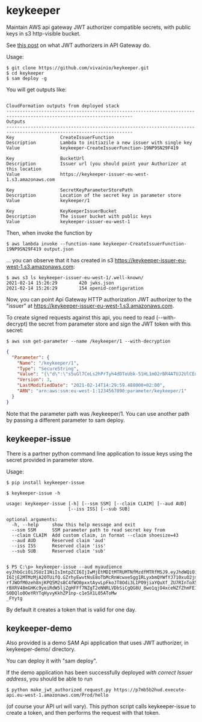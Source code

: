 # keykeeper

Maintain AWS api gateway JWT authorizer compatible secrets, with public keys in s3 http-visible bucket.

See [this post](https://www.jeremydaly.com/verifying-self-signed-jwt-tokens-with-aws-http-apis/) on what JWT authorizers in API Gateway do.

Usage:

```
$ git clone https://github.com/vivainio/keykeeper.git
$ cd keykeeper
$ sam deploy -g
```

You will get outputs like:

```

CloudFormation outputs from deployed stack
---------------------------------------------------------------------------------------------------------------------
Outputs
---------------------------------------------------------------------------------------------------------------------
Key                 CreateIssuerFunction
Description         Lambda to initiazile a new issuer with single key
Value               keykeeper-CreateIssuerFunction-19NP9SN29F419

Key                 BucketUrl
Description         Issuer url (you should point your Authorizer at this location
Value               https://keykeeper-issuer-eu-west-1.s3.amazonaws.com

Key                 SecretKeyParameterStorePath
Description         Location of the secret key in parameter store
Value               keykeeper/1

Key                 KeyKeeperIssuerBucket
Description         The issuer bucket with public keys
Value               keykeeper-issuer-eu-west-1
```

Then, when invoke the function by

```
$ aws lambda invoke --function-name keykeeper-CreateIssuerFunction-19NP9SN29F419 output.json
```

... you can observe that it has created in s3 https://keykeeper-issuer-eu-west-1.s3.amazonaws.com:

```
$ aws s3 ls keykeeper-issuer-eu-west-1/.well-known/
2021-02-14 15:26:29        420 jwks.json
2021-02-14 15:26:29        154 openid-configuration
```

Now, you can point Api Gateway HTTP authorization JWT authorizer to the "issuer" at https://keykeeper-issuer-eu-west-1.s3.amazonaws.com.

To create signed requests against this api, you need to read (--with-decrypt) the secret from parameter store and sign the JWT token with this secret:

```
$ aws ssm get-parameter --name /keykeeper/1 --with-decryption
```

```json
{
  "Parameter": {
    "Name": "/keykeeper/1",
    "Type": "SecureString",
    "Value": "{\"d\":\"s5uGl7CeLs2hPrTyh4dDToUbk-51HL1m02rBR4ATUJ2UlCEdLmBVTH6KdKRczUd4INtizj24vNDAH0jp6f5erwRys_f0qz5rSJHOQW3XBRefhbVfSR_OLVHBROPPhhIHYlXO97cd_N5bOSgonFBBdScQz4FRm0FdXNFDfWvJHdkFeyaalsXlonravAjdmyFwZtr9NNfeNk5G4nkMi2dwzsmotG6heGP-k1tGrXj1Q3BR30eNiH0jvq-L5FVlpzErvnD2y_VTTVpU9sIJLLSg9w2ZHnXoVyGsiIxZrkffZrgSx6Qp9aTxcNcJTMYF-WS105nrpzRn8op-T_LOH525rQ\",\"dp\":\"2JNlVAiKCLb2HjxwhYdpjPRyWErwu66Kh_RYI4_MHP41GeryWpjjtirVCKDZ1noVmrJ6wErUrnsBwY9tgJUxqRcfE-fFsg1FZkttWKPJfF-ToyJWfmq4LbORjvf3IRjE4AqA107VR_oNvuA5xfd35syo7ZE815JRPVr_dEIMHQs\",\"dq\":\"kHOS_ldlWc32cuOQER4t1tXWlZqjKaDbtDDz9y-bxqsqibAbOKrOUsDRQ9t_XNnazDjFt1y1Gg-QkY6PbCH-1f0wxtFnVItuY3oc0AULdPqjt_VSys8N9QK0VycS8euaqcyUTYBS3VzdkJQVyTUYkfEYYRcK7mhSoLSMuncwYvc\",\"e\":\"AQAB\",\"kid\":\"2021-02-14T12:29:57.852073_2\",\"kty\":\"RSA\",\"n\":\"xRr8ZDh9eqN87hP0r16ovg8OMqb9gYaxH4b2ZzANuHVF9EDFDQIYRmwDSelHIw_7k9W20Kwd7q3qzESKpU59JzLTo2aN8qFJY5TX8hgef_h5oRHTAitjLbn1B1kKrYIfKorezkLjmasY37bBdnWTZ9tvFbaBF-t-r9hJ92XO47ghHeNEEmUqVWvoLM597Qi0BAONTE72kqxj6ZUlWRjNFrwstx7srL1TYisLLiNSZW8VdHFSXgIf_pmW7_bQm-zGgsu9bjbfA1dXrFLX_dNryEJhuRboLntFu1SFQAL6eJKorntatT3bbWAePMIF2xjm8GJ1Ct1nFPhryBzICDedMQ\",\"p\":\"9KohfZwhNRzMFrFu8THbMKRvhg2s5pwkwsa1f4sBnTmnWOnuyb3BoBFrEMOECFS-bL2dohf7xP2Yl8U3odw9XZ7_nJ5bKvH8pzavsRGabUHDmcXa8dF01LIvjgPiOiJCyXWcClMT-vdqdocdNY4LDQQN3bRUvz9JoE4TLL09hhM\",\"q\":\"zjzGWa4SjkPOag1HTjI4bvrk0f29ciIJw_v2kIT4vvMm3Ax_XDROcXyYaVHkwLmOJA7vTxEyR95f1HM5zyosRRwsb_m-U0Hi04mdEK4Q0f79J0utnhyuW-awJHhc5Ut_sVaMt__Hagty-jnS-ouI5IgRoqvwNs5umOH2_ka4iCs\",\"qi\":\"be8mkIIajJcoh7461-N5O2VKCPXmpuOGI0aWrt07fOhqBAlsOafhJOTmE49N2ePBXTx5DmCdwKmoYcW16JgRdvkVsMV3cZi5YYdkwGPm5D_c_KmIkQw3Esx93pYhqDImJYiNCxNBp4ED53lnn0tlh3ggbkdXz4FQArXPHJRtEMc\"}",
    "Version": 3,
    "LastModifiedDate": "2021-02-14T14:29:59.488000+02:00",
    "ARN": "arn:aws:ssm:eu-west-1:1234567890:parameter/keykeeper/1"
  }
}
```

Note that the parameter path was /keykeeper/1. You can use another path by passing a different parameter to sam deploy.

## keykeeper-issue

There is a partner python command line application to issue keys using the secret provided in parameter store.

Usage:

```
$ pip install keykeeper-issue

$ keykeeper-issue -h

usage: keykeeper-issue [-h] [--ssm SSM] [--claim CLAIM] [--aud AUD]
                       [--iss ISS] [--sub SUB]

optional arguments:
  -h, --help     show this help message and exit
  --ssm SSM      SSM parameter path to read secret key from
  --claim CLAIM  Add custom claim, in format --claim shoesize=43
  --aud AUD      Reserved claim 'aud'
  --iss ISS      Reserved claim 'iss'
  --sub SUB      Reserved claim 'sub'


$ PS C:\p> keykeeper-issue --aud myaudience
eyJhbGciOiJSUzI1NiIsImtpZCI6IjIwMjEtMDItMTRUMTNfMzdfMTRfMSJ9.eyJhdWQiOiJteWF1ZGllbmNlIiwiZXhwIjoiMTYxMzQwNzA5NSIsImlhdC
I6IjE2MTMzMjA2OTUifQ.GZrhyEwvtNsE8oTbMcRnWcwxe5gg1RLyxbmQYWfYJ710xuO2jmSPn09yI4NlU5JgMlPsn8wPPWKeBnmQ3sVaRduK4i2C32OOOJ
rfJWOfM0zeh8njKPQ5M2s8C4fWO0pxxtAyvLpFkoJT8Odi3L1PO9jiaYQuXf_ZU7RInToX5sTALovbAs4mRXIHRDvlUO8BXUejTYi3ZV3jLTcMaSQ_UO_Ev
rBXRV48mGHKc9yeiRdW5ljZgHFFf7NZgT2eNNRLVDbSiCgQG8U_8wo1qjO4xceNZfZhmFE1CDaisS-S0DQlo0OeYRYTqHyvyKkhZP1np-c1e5X1L05AToMw
_FYytg

```

By default it creates a token that is valid for one day.

## keykeeper-demo

Also provided is a demo SAM Api application that uses JWT authorizer, in keykeeper-demo/ directory.

You can deploy it with "sam deploy".

If the demo application has been successfully deployed *with correct Issuer address*, you should be 
able to run 

```
$ python make_jwt_authorized_request.py https://p7mb5b2hud.execute-api.eu-west-1.amazonaws.com/Prod/hello
```

(of course your API url will vary). This python script calls keykeeper-issue to create a token, and 
then performs the request with that token.

